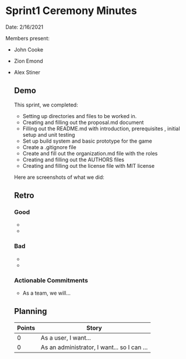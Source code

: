 # Sprint1 Ceremony Minutes
  
Date: 2/16/2021

Members present:

* John Cooke
* Zion Emond
* Alex Stiner
  
  ## Demo
  
  This sprint, we completed:
  
  * Setting up directories and files to be worked in.
  * Creating and filling out the proposal.md document 
  * Filling out the README.md with introduction, prerequisites , initial setup and unit testing
  * Set up build system and basic prototype for the game 
  * Create a .gitignore file 
  * Create and fill out the organization.md file with the roles
  * Creating and filling out the AUTHORS files
  * Creating and filling out the license file with MIT license 

  
  Here are screenshots of what we did:
  
 
  
  ## Retro
  
  
  ### Good
  
  * 
  * 
  
  ### Bad
  
  * 
  * 
  
  ### Actionable Commitments
  
  * As a team, we will...
  
  ## Planning
  
  Points | Story
  -------|--------
     0    | As a user, I want...
     0    | As an administrator, I want... so I can ...



